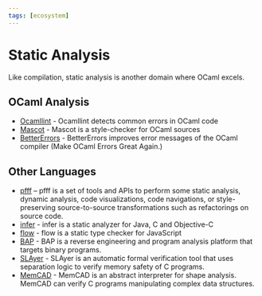 ```yaml
---
tags: [ecosystem]
---
```


# Static Analysis

Like compilation, static analysis is another domain where OCaml excels.

## OCaml Analysis

* [Ocamllint](https://github.com/cryptosense/ocamllint)  - Ocamllint detects common errors in OCaml code
* [Mascot](http://mascot.x9c.fr/)  - Mascot is a style-checker for OCaml sources
* [BetterErrors](https://github.com/npm-ml/BetterErrors)  - BetterErrors improves error messages of the OCaml compiler (Make OCaml Errors Great Again.)

## Other Languages

* [pfff](https://github.com/facebook/pfff)  – pfff is a set of tools and APIs to perform some static analysis, dynamic analysis, code visualizations, code navigations, or style-preserving source-to-source transformations such as refactorings on source code.
* [infer](https://github.com/facebook/infer)  - infer is a static analyzer for Java, C and Objective-C
* [flow](https://github.com/facebook/flow)  - flow is a static type checker for JavaScript
* [BAP](https://github.com/BinaryAnalysisPlatform/bap)  - BAP is a reverse engineering and program analysis platform that targets binary programs.
* [SLAyer](https://github.com/Microsoft/SLAyer)  - SLAyer is an automatic formal verification tool that uses separation logic to verify memory safety of C programs.
* [MemCAD](https://github.com/Antique-team/memcad)  - MemCAD is an abstract interpreter for shape analysis. MemCAD can verify C programs manipulating complex data structures.
